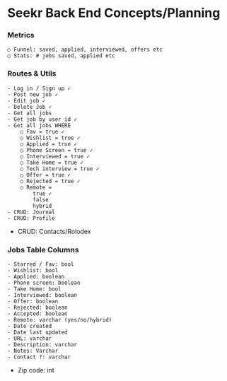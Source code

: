 # Seekr Back End Concepts/Planning

### Metrics

    ○ Funnel: saved, applied, interviewed, offers etc
    ○ Stats: # jobs saved, applied etc

### Routes & Utils

    - Log in / Sign up ✓
    - Post new job ✓
    - Edit job ✓
    - Delete Job ✓
    - Get all jobs
    - Get job by user id ✓
    - Get all jobs WHERE
        ○ Fav = true ✓
        ○ Wishlist = true ✓
        ○ Applied = true ✓
        ○ Phone Screen = true ✓
    	○ Interviewed = true ✓
    	○ Take Home = true ✓
    	○ Tech interview = true ✓
    	○ Offer = true ✓
    	○ Rejected = true ✓
    	○ Remote =
            true ✓
            false
            hybrid
    - CRUD: Journal
    - CRUD: Profile

- CRUD: Contacts/Rolodex

### Jobs Table Columns

    - Starred / Fav: bool
    - Wishlist: bool
    - Applied: boolean
    - Phone screen: boolean
    - Take Home: bool
    - Interviewed: boolean
    - Offer: boolean
    - Rejected: boolean
    - Accepted: boolean
    - Remote: varchar (yes/no/hybrid)
    - Date created
    - Date last updated
    - URL: varchar
    - Description: varchar
    - Notes: Varchar
    - Contact ?: varchar

- Zip code: int
